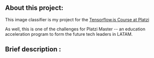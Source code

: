 <h2> About this project: </h2>

This image classifier is my project for the [Tensorflow.js Course at Platzi](https://platzi.com/clases/tensorflow-js/)

As well, this is one of the challenges for Platzi Master -- an education acceleration program to form the future tech leaders in LATAM.

<h2> Brief description : </h2>
